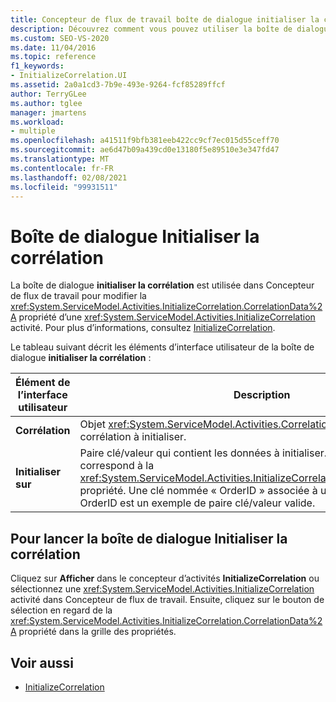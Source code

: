 ```yaml
---
title: Concepteur de flux de travail boîte de dialogue initialiser la corrélation
description: Découvrez comment vous pouvez utiliser la boîte de dialogue initialiser la corrélation dans le Concepteur de flux de travail pour modifier la propriété CorrelationData d’une activité InitializeCorrelation.
ms.custom: SEO-VS-2020
ms.date: 11/04/2016
ms.topic: reference
f1_keywords:
- InitializeCorrelation.UI
ms.assetid: 2a0a1cd3-7b9e-493e-9264-fcf85289ffcf
author: TerryGLee
ms.author: tglee
manager: jmartens
ms.workload:
- multiple
ms.openlocfilehash: a41511f9bfb381eeb422cc9cf7ec015d55ceff70
ms.sourcegitcommit: ae6d47b09a439cd0e13180f5e89510e3e347fd47
ms.translationtype: MT
ms.contentlocale: fr-FR
ms.lasthandoff: 02/08/2021
ms.locfileid: "99931511"
---
```

# <a name="initialize-correlation-dialog-box"></a>Boîte de dialogue Initialiser la corrélation

La boîte de dialogue **initialiser la corrélation** est utilisée dans Concepteur de flux de travail pour modifier la <xref:System.ServiceModel.Activities.InitializeCorrelation.CorrelationData%2A> propriété d’une <xref:System.ServiceModel.Activities.InitializeCorrelation> activité. Pour plus d’informations, consultez [InitializeCorrelation](../workflow-designer/initializecorrelation-activity-designer.md).

Le tableau suivant décrit les éléments d’interface utilisateur de la boîte de dialogue **initialiser la corrélation** :

|Élément de l’interface utilisateur|Description|
|-|-----------------|
|**Corrélation**|Objet <xref:System.ServiceModel.Activities.CorrelationHandle> de la corrélation à initialiser.|
|**Initialiser sur**|Paire clé/valeur qui contient les données à initialiser. Cette valeur correspond à la <xref:System.ServiceModel.Activities.InitializeCorrelation.CorrelationData%2A> propriété. Une clé nommée « OrderID » associée à une variable nommée OrderID est un exemple de paire clé/valeur valide.|

## <a name="to-launch-the-initialize-correlation-dialog-box"></a>Pour lancer la boîte de dialogue Initialiser la corrélation

Cliquez sur **Afficher** dans le concepteur d’activités **InitializeCorrelation** ou sélectionnez une <xref:System.ServiceModel.Activities.InitializeCorrelation> activité dans Concepteur de flux de travail. Ensuite, cliquez sur le bouton de sélection en regard de la <xref:System.ServiceModel.Activities.InitializeCorrelation.CorrelationData%2A> propriété dans la grille des propriétés.

## <a name="see-also"></a>Voir aussi

- [InitializeCorrelation](../workflow-designer/initializecorrelation-activity-designer.md)
